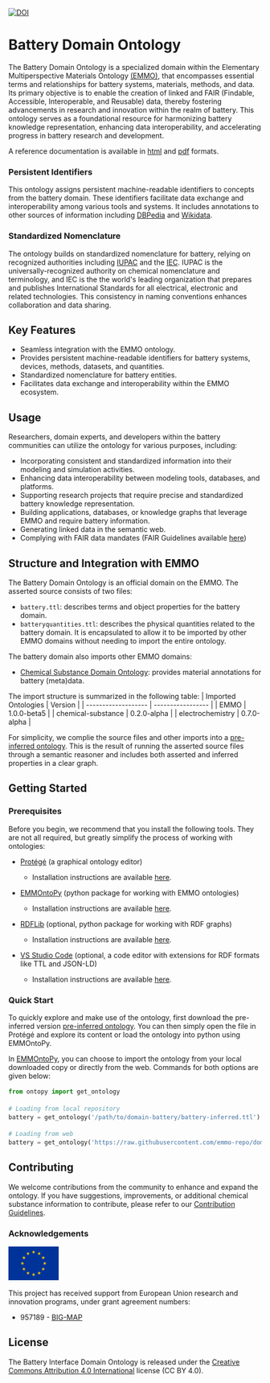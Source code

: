 [![DOI](https://zenodo.org/badge/570454101.svg)](https://zenodo.org/badge/latestdoi/570454101)

<!-- markdownlint-disable MD033 -->

# Battery Domain Ontology

<!-- [![CI tests](https://github.com/emmo-repo/domain-battery/workflows/CI%20tests/badge.svg)](https://github.com/emmo-repo/domain-battery/actions/) -->

The Battery Domain Ontology is a specialized domain within the Elementary Multiperspective Materials Ontology [(EMMO)][1], that encompasses essential terms and relationships for battery systems, materials, methods, and data. Its primary objective is to enable the creation of linked and FAIR (Findable, Accessible, Interoperable, and Reusable) data, thereby fostering advancements in research and innovation within the realm of battery. This ontology serves as a foundational resource for harmonizing battery knowledge representation, enhancing data interoperability, and accelerating progress in battery research and development.

A reference documentation is available in [html](https://emmo-repo.github.io/domain-battery/index.html) and [pdf](https://emmo-repo.github.io/domain-battery/battery.pdf) formats.

### Persistent Identifiers

This ontology assigns persistent machine-readable identifiers to concepts from the battery domain. These identifiers facilitate data exchange and interoperability among various tools and systems. It includes annotations to other sources of information including [DBPedia](https://www.dbpedia.org/) and [Wikidata](https://www.wikidata.org/). 

### Standardized Nomenclature

The ontology builds on standardized nomenclature for battery, relying on recognized authorities including [IUPAC](https://iupac.org/what-we-do/nomenclature/) and the [IEC](https://www.electropedia.org/). IUPAC is the universally-recognized authority on chemical nomenclature and terminology, and IEC is the the world's leading organization that prepares and publishes International Standards for all electrical, electronic and related technologies. This consistency in naming conventions enhances collaboration and data sharing.

## Key Features

- Seamless integration with the EMMO ontology.
- Provides persistent machine-readable identifiers for battery systems, devices, methods, datasets, and quantities.
- Standardized nomenclature for battery entities.
- Facilitates data exchange and interoperability within the EMMO ecosystem.

## Usage

Researchers, domain experts, and developers within the battery communities can utilize the ontology for various purposes, including:

- Incorporating consistent and standardized information into their modeling and simulation activities.
- Enhancing data interoperability between modeling tools, databases, and platforms.
- Supporting research projects that require precise and standardized battery knowledge representation.
- Building applications, databases, or knowledge graphs that leverage EMMO and require battery information.
- Generating linked data in the semantic web.
- Complying with FAIR data mandates (FAIR Guidelines available [here](FAIR.md))

## Structure and Integration with EMMO

The Battery Domain Ontology is an official domain on the EMMO. The asserted source consists of two files:
- `battery.ttl`: describes terms and object properties for the battery domain.
- `batteryquantities.ttl`: describes the physical quantities related to the battery domain. It is encapsulated to allow it to be imported by other EMMO domains without needing to import the entire ontology.

The battery domain also imports other EMMO domains:
- [Chemical Substance Domain Ontology](https://github.com/emmo-repo/domain-chemical-substance): provides material annotations for battery (meta)data.

The import structure is summarized in the following table:
| Imported Ontologies | Version           |
| ------------------- | ----------------- |
| EMMO                | 1.0.0-beta5       |
| chemical-substance  | 0.2.0-alpha       |
| electrochemistry    | 0.7.0-alpha       |

For simplicity, we complie the source files and other imports into a [pre-inferred ontology](inferred_version/battery-inferred.ttl). This is the result of running the asserted source files through a semantic reasoner and includes both asserted and inferred properties in a clear graph. 

## Getting Started

### Prerequisites

Before you begin, we recommend that you install the following tools. They are not all required, but greatly simplify the process of working with ontologies:

- [Protégé](https://protege.stanford.edu/) (a graphical ontology editor)
  - Installation instructions are available [here](https://protege.stanford.edu/software.php#desktop-protege).

- [EMMOntoPy](https://github.com/emmo-repo/EMMOntoPy) (python package for working with EMMO ontologies)
  - Installation instructions are available [here](https://github.com/emmo-repo/EMMOntoPy#installation).

- [RDFLib](https://rdflib.readthedocs.io/en/stable/) (optional, python package for working with RDF graphs)
  - Installation instructions are available [here](https://rdflib.readthedocs.io/en/stable/gettingstarted.html).

- [VS Studio Code](https://code.visualstudio.com/) (optional, a code editor with extensions for RDF formats like TTL and JSON-LD)
  - Installation instructions are available [here](https://code.visualstudio.com/download).

### Quick Start

To quickly explore and make use of the ontology, first download the pre-inferred version [pre-inferred ontology](inferred_version/battery-inferred.ttl). You can then simply open the file in Protégé and explore its content or load the ontology into python using EMMOntoPy.

In [EMMOntoPy](https://github.com/emmo-repo/EMMOntoPy), you can choose to import the ontology from your local downloaded copy or directly from the web. Commands for both options are given below:

```python
from ontopy import get_ontology

# Loading from local repository
battery = get_ontology('/path/to/domain-battery/battery-inferred.ttl').load(url_from_catalog=True)

# Loading from web
battery = get_ontology('https://raw.githubusercontent.com/emmo-repo/domain-battery/master/inferred_version/battery-inferred.ttl').load()
```

## Contributing

We welcome contributions from the community to enhance and expand the ontology. If you have suggestions, improvements, or additional chemical substance information to contribute, please refer to our [Contribution Guidelines](CONTRIBUTING.md).

### Acknowledgements

<img src="docs/assets/images/flag_of_europe.png" alt="EU-Flag" width="100">

This project has received support from European Union research and innovation programs, under grant agreement numbers:

* 957189 - [BIG-MAP](http://www.big-map.eu/) 

## License

The Battery Interface Domain Ontology is released under the [Creative Commons Attribution 4.0 International](https://creativecommons.org/licenses/by/4.0/legalcode) license (CC BY 4.0).

[1]: https://github.com/emmo-repo/EMMO
[2]: https://www.big-map.eu
